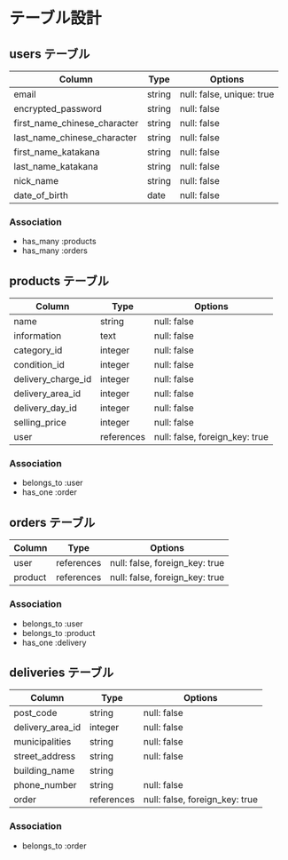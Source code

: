 # テーブル設計


## users テーブル

| Column                       | Type   | Options                   | 
| ---------------------------- | ------ | ------------------------- |
| email                        | string | null: false, unique: true |
| encrypted_password           | string | null: false               |
| first_name_chinese_character | string | null: false               |
| last_name_chinese_character  | string | null: false               |
| first_name_katakana          | string | null: false               |
| last_name_katakana           | string | null: false               |
| nick_name                    | string | null: false               |
| date_of_birth                | date   | null: false               |

### Association

- has_many :products
- has_many :orders


## products テーブル

| Column             | Type       | Options                        |
| ------------------ | ---------- | ------------------------------ |
| name               | string     | null: false                    |
| information        | text       | null: false                    |
| category_id        | integer    | null: false                    |
| condition_id       | integer    | null: false                    |
| delivery_charge_id | integer    | null: false                    |
| delivery_area_id   | integer    | null: false                    |
| delivery_day_id    | integer    | null: false                    |
| selling_price      | integer    | null: false                    |
| user               | references | null: false, foreign_key: true |

### Association

- belongs_to :user
- has_one :order


## orders テーブル

| Column  | Type       | Options                        |
| ------- | ---------- | ------------------------------ |
| user    | references | null: false, foreign_key: true |
| product | references | null: false, foreign_key: true |

### Association

- belongs_to :user
- belongs_to :product
- has_one :delivery


## deliveries テーブル

| Column           | Type       | Options                        |
| ---------------- | ---------- | ------------------------------ |
| post_code        | string     | null: false                    |
| delivery_area_id | integer    | null: false                    |
| municipalities   | string     | null: false                    |
| street_address   | string     | null: false                    |
| building_name    | string     |
| phone_number     | string     | null: false                    |
| order  | references | null: false, foreign_key: true |


### Association

- belongs_to :order